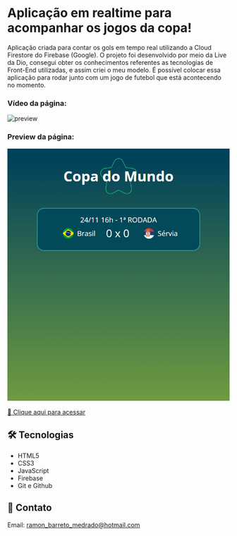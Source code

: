 
# Aplicação em realtime para acompanhar os jogos da copa!

Aplicação criada para contar os gols em tempo real utilizando a Cloud Firestore do Firebase (Google). O projeto foi desenvolvido por meio da Live da Dio, consegui obter os conhecimentos referentes as tecnologias de Front-End utilizadas, e assim criei o meu modelo. É possível colocar essa aplicação para rodar junto com um jogo de futebol que está acontecendo no momento.

### Vídeo da página:
![preview](./.github/copavideo.gif)

### Preview da página:
![preview](./.github/preview.png)


[🔗 Clique aqui para acessar](https://explorer-lab-01-coij-lhi6wo0ld-ramonbarret.vercel.app/) 

## 🛠 Tecnologias

- HTML5
- CSS3
- JavaScript
- Firebase
- Git e Github

## 📲 Contato

Email: ramon_barreto_medrado@hotmail.com